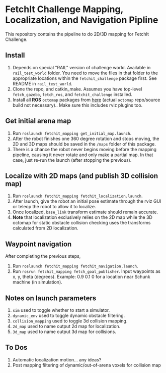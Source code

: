 # FetchIt Challenge Mapping, Localization, and Navigation Pipline

This repository contains the pipeline to do 2D/3D mapping for FetchIt Challenge.

## Install
1. Depends on special "RAIL" version of challenge world. Available in `rail_test_world` folder.
You need to move the files in that folder to the appropriate locations within the 
`fetchit_challenge` package first. See README in `rail_test_world`.
2. Clone the repo, and catkin_make. Assumes you have top-level `fetch_gazebo`, `fetch_ros`, 
and `fetchit_challenge` installed.
3. Install all **ROS** `octomap` packages from [here](https://github.com/OctoMap) (actual 
`octomap` repo/source build not necessary).. Make sure this includes rviz plugins too.

## Get initial arena map 
1. Run `roslaunch fetchit_mapping get_initial_map.launch`.
2. After the robot finishes one 360 degree rotation and stops moving, the 2D and 3D maps should
be saved in the `/maps` folder of this package.
3. There is a chance the robot never begins moving before the mapping pipeline, causing it never
rotate and only make a partial map. In that case, just re-run the launch (after stopping the 
previous).

## Localize with 2D maps (and publish 3D collision map)
1. Run `roslaunch fetchit_mapping fetchit_localization.launch`.
2. After launch, give the robot an initial pose estimate through the rviz GUI or teleop the
robot to allow it to localize.
3. Once localized, `base_link` transform estimate should remain accurate.
4. **Note** that localization exclusively relies on the 2D map while the 3D octomap for static
obstacle collision checking uses the transforms calculated from 2D localization.

## Waypoint navigation
After completing the previous steps, 
1. Run `roslaunch fetchit_mapping fetchit_navigation.launch`. 
2. Run `rosrun fetchit_mapping fetch_goal_publisher`. Input waypoints as x, y, theta (degrees). 
Example: 0.9 0.1 0 for a location near Schunk machine (in simulation).

## Notes on launch parameters
1. `sim` used to toggle whether to start a simulator.
2. `dynamic_env` used to toggle dynamic obstacle filtering.
3. `collision_mapping` used to toggle 3d collision mapping.
4. `2d_map` used to name output 2d map for localization.
5. `3d_map` used to name output 3d map for collisions.

## To Dos
1. Automatic localization motion... any ideas?
1. Post mapping filtering of dynamic/out-of-arena voxels for collision map
